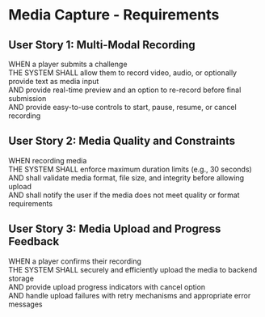 # Media Capture - Requirements

## User Story 1: Multi-Modal Recording

WHEN a player submits a challenge  
THE SYSTEM SHALL allow them to record video, audio, or optionally provide text as media input  
AND provide real-time preview and an option to re-record before final submission  
AND provide easy-to-use controls to start, pause, resume, or cancel recording

## User Story 2: Media Quality and Constraints

WHEN recording media  
THE SYSTEM SHALL enforce maximum duration limits (e.g., 30 seconds)  
AND shall validate media format, file size, and integrity before allowing upload  
AND shall notify the user if the media does not meet quality or format requirements

## User Story 3: Media Upload and Progress Feedback

WHEN a player confirms their recording  
THE SYSTEM SHALL securely and efficiently upload the media to backend storage  
AND provide upload progress indicators with cancel option  
AND handle upload failures with retry mechanisms and appropriate error messages
